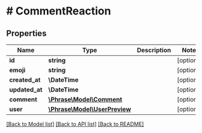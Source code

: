 # # CommentReaction

## Properties

Name | Type | Description | Notes
------------ | ------------- | ------------- | -------------
**id** | **string** |  | [optional] 
**emoji** | **string** |  | [optional] 
**created_at** | **\DateTime** |  | [optional] 
**updated_at** | **\DateTime** |  | [optional] 
**comment** | [**\Phrase\Model\Comment**](Comment.md) |  | [optional] 
**user** | [**\Phrase\Model\UserPreview**](UserPreview.md) |  | [optional] 

[[Back to Model list]](../../README.md#documentation-for-models) [[Back to API list]](../../README.md#documentation-for-api-endpoints) [[Back to README]](../../README.md)


